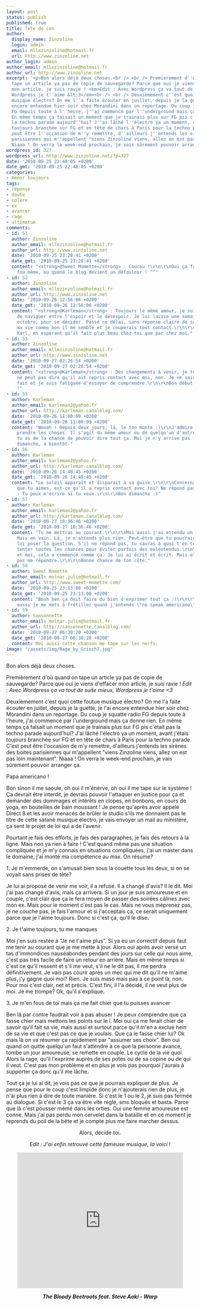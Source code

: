```yaml
---
layout: post
status: publish
published: true
title: Tête de con
author:
  display_name: Zinzoline
  login: admin
  email: mllezinzoline@hotmail.fr
  url: http://www.zinzoline.net
author_login: admin
author_email: mllezinzoline@hotmail.fr
author_url: http://www.zinzoline.net
excerpt: '<p>Bon alors déjà deux choses.<br /> <br /> Premièrement d''où quand on
  tape un article ya pas de copie de sauvegarde? Parce que oui je viens d''effacer
  mon article, je suis ravie ! <em>Edit : Avec Wordpress ça va tout de suite mieux,
  Wordpress je t''aime &lt;3</em><br /> <br /> Deuxièmement c''est quoi cette foutue
  musique électro? On me l''a faite écouter en juillet, depuis je la guette, je l''ai
  encore entendue hier soir chez Morandini dans un reportage. Du coup je squatte radio
  FG depuis toute à l''heure, j''ai commencé par l''underground mais ça donne rien.
  En même temps ça faisait un moment que je trainais plus sur FG pis c''était pas
  la techno parade aujourd''hui? J''ai lâché l''électro ya un moment, avant j''étais
  toujours branchée sur FG et en tête de chars à Paris pour la techno parade. C''est
  peut être l''occasion de m''y remettre, d''ailleurs j''entends les sirènes des boites
  parisiennes qui m''appellent "viens Zinzoline viens, allez on est pas loin maintenant".
  Niaaa ! On verra le week-end prochain, je vais sûrement pouvoir arranger ça.</p>'
wordpress_id: 327
wordpress_url: http://www.zinzoline.net/?p=327
date: '2010-09-25 22:48:05 +0200'
date_gmt: '2010-09-25 22:48:05 +0200'
categories:
- Amour toujours
tags:
- réponse
- doute
- colère
- ex
- avancer
- rage
- ultimatum
comments:
- id: 51
  author: Zinzoline
  author_email: mllezinzoline@hotmail.fr
  author_url: http://www.zinzoline.net
  date: '2010-09-25 23:28:41 +0200'
  date_gmt: '2010-09-25 23:28:41 +0200'
  content: "<strong>@Sweet Momette</strong> : Coucou !\r\n\r\nOui ça fait un bien
    fou même, ou quand le blog devient un défouloir ! ^^"
- id: 52
  author: Zinzoline
  author_email: mllezinzoline@hotmail.fr
  author_url: http://www.zinzoline.net
  date: '2010-09-26 12:56:06 +0200'
  date_gmt: '2010-09-26 12:56:06 +0200'
  content: "<strong>@Karleman</strong> : Toujours le même amour, je suis fatiguée
    de naviguer entre l'espoir et le désespoir. Je lui laisse une semaine, jusqu'en
    octobre, pour se décider. Passé ce délai, sans réponse claire de sa part, je ferais
    ma vie comme bon il me semble et je couperais tout contact.\r\n\r\nBon dimanche
    Karl, en espérant qu'il fait plus beau chez toi que par chez moi."
- id: 53
  author: Zinzoline
  author_email: mllezinzoline@hotmail.fr
  author_url: http://www.zinzoline.net
  date: '2010-09-27 02:26:54 +0200'
  date_gmt: '2010-09-27 02:26:54 +0200'
  content: "<strong>@Karleman</strong> : Des changements à venir, je te ferais suivre.\r\n\r\nOn
    ne peut pas dire qu'il ait repris contact avec moi, non. Je ne sais pas ce qu'il
    fait et je suis fatiguée d'essayer de comprendre.\r\n\r\nBon début de semaine
    !"
- id: 55
  author: Karleman
  author_email: karleman2@yahoo.fr
  author_url: http://karleman.canalblog.com/
  date: '2010-09-26 11:00:09 +0200'
  date_gmt: '2010-09-26 11:00:09 +0200'
  content: "Wouah ! Depuis deux jours, là, le ton monte :)\r\nJ'admire ta façon de
    prendre les choses. Il s'agit du même amour ou de quelqu'un d'autre?\r\n\r\nSinon,
    tu as de la chance de pouvoir dire tout ça. Moi je n'y arrive pas :)\r\n\r\nBon
    dimanche, à bientôt."
- id: 56
  author: Karleman
  author_email: karleman2@yahoo.fr
  author_url: http://karleman.canalblog.com/
  date: '2010-09-26 14:40:45 +0200'
  date_gmt: '2010-09-26 14:40:45 +0200'
  content: "Le soleil apparaît et disparait à sa guise.\r\n\r\nConcernant l'homme
    que tu aimes, est-ce qu'il a repris contact avec toi? Ne répond pas si c'est indiscret.\r\n\r\nPs
    : Tu peux m'écrire si tu veux.\r\n\r\nBon dimanche :)"
- id: 57
  author: Karleman
  author_email: karleman2@yahoo.fr
  author_url: http://karleman.canalblog.com/
  date: '2010-09-27 10:36:46 +0200'
  date_gmt: '2010-09-27 10:36:46 +0200'
  content: "Tu me mettras au courant.\r\n\r\nMoi aussi j'ai attendu un signe d'elle.
    Mais en vain. Là, je n'attends plus rien. Peut-être que tu pourrais carrément
    lui poser la question. S'il ne répond pas, tu sauras à quoi t'en tenir. Il faut
    tenter toutes les chances pour éviter parfois des malentendus.\r\n\r\nEntre L
    et moi, cela a commencé comme ça. Je lui ai écrit et écrit. Mais elle ne veut
    pas me répondre.\r\n\r\nBonne chance de ton côté."
- id: 58
  author: Sweet Momette
  author_email: molnar.julie@hotmail.fr
  author_url: http://www.sweet-momette.com/
  date: '2010-09-25 23:13:00 +0200'
  date_gmt: '2010-09-25 23:13:00 +0200'
  content: "Bouh ben ça doit faire du bien d'exprimer tout ça :)\r\n\r\nHa et moi
    aussi je me mets à frétiller quand j'entends \"no speak americano\""
- id: 59
  author: Sansonnette
  author_email: molnar.julie@hotmail.fr
  author_url: http://sansonnette.canalblog.com/
  date: '2010-09-27 06:30:20 +0200'
  date_gmt: '2010-09-27 06:30:20 +0200'
  content: Moi aussi cette chanson me tape sur les nerfs.
image: "/assets/img/Rage_by_Grinch7.jpg"
---
```

<p style="text-align: justify;">Bon alors déjà deux choses.</p>
<p> Premièrement d'où quand on tape un article ya pas de copie de sauvegarde? Parce que oui je viens d'effacer mon article, je suis ravie ! <em>Edit : Avec Wordpress ça va tout de suite mieux, Wordpress je t'aime &lt;3</em></p>
<p> Deuxièmement c'est quoi cette foutue musique électro? On me l'a faite écouter en juillet, depuis je la guette, je l'ai encore entendue hier soir chez Morandini dans un reportage. Du coup je squatte radio FG depuis toute à l'heure, j'ai commencé par l'underground mais ça donne rien. En même temps ça faisait un moment que je trainais plus sur FG pis c'était pas la techno parade aujourd'hui? J'ai lâché l'électro ya un moment, avant j'étais toujours branchée sur FG et en tête de chars à Paris pour la techno parade. C'est peut être l'occasion de m'y remettre, d'ailleurs j'entends les sirènes des boites parisiennes qui m'appellent "viens Zinzoline viens, allez on est pas loin maintenant". Niaaa ! On verra le week-end prochain, je vais sûrement pouvoir arranger ça.<a id="more"></a><a id="more-327"></a></p>
<p>Papa americano !</p>
<p> Bon sinon il me saoule, oh oui il m'énerve, oh oui il me tape sur le système ! Ça devrait être interdit, je devrais pouvoir l'attaquer en justice pour ça et demander des dommages et intérêts en clopes, en bonbons, en cours de yoga, en bouteilles de bain moussant ! Je pense qu'après avoir appelé Direct 8 et les avoir menacés de brûler le studio s'ils me donnaient pas le titre de cette satané musique électro, je vais envoyer un mail au ministère, ça sent le projet de loi qui a de l'avenir.</p>
<p> Pourtant je fais des efforts, je fais des paragraphes, je fais des retours à la ligne. Mais non ya rien à faire ! C'est quand même pas une situation compliquée et je m'y connais en situations compliquées, j'ai un master dans le domaine, j'ai monté ma compétence au max. On résume?</p>
<p> 1. Je m'emmerde, on s'amusait bien sous la couette tous les deux, si on se voyait sans prises de tête?</p>
<p> Je lui ai proposé de venir me voir, il a refusé. Il a changé d'avis? Il le dit. Moi j'ai pas changé d'avis, mais ça arrivera. Si un jour je suis amoureuse et en couple, c'est clair que ça le fera moyen de passer des soirées câlines avec mon ex. Mais pour le moment c'est pas le cas. Mais  ne vous méprenez pas, je ne couche pas, je fais l'amour et si  j'acceptais ça, ce serait uniquement parce que je l'aime toujours. Donc  si c'est ça, qu'il le dise<strong>.</strong></p>
<p> 2. Je t'aime toujours, tu me manques</p>
<p> Moi j'en suis restée à "Je ne t'aime plus". Si ya eu un correctif depuis faut me tenir au courant que je me mette à jour. Alors oui après avoir versé un tas d'immondices nauséabondes pendant des jours sur celle qui  nous aime, c'est pas très facile de faire un retour en arrière. Mais en  même temps si c'est ce qu'il ressent et s'il me veut, s'il ne le dit  pas, il me perdra définitivement. Je vais pas courir après un mec qui me  dit qu'il ne m'aime plus, j'y gagne quoi moi? Rien. Je suis maso mais  pas à ce point là, non. Pour moi c'est clair, net et précis. C'est fini,  il l'a décidé, il ne veut plus de moi. Je me trompe? Ok, qu'il s'explique<strong>.</strong></p>
<p>3. Je m'en fous de toi mais ça me fait chier que tu puisses avancer</p>
<p>Ben  là par contre faudrait voir à pas abuser ! Je peux comprendre que ça  fasse chier mais mettons les points sur le i. Moi oui ça me ferait chier  de savoir qu'il fait sa vie, mais aussi et surtout parce qu'il m'en a  exclue hein de sa vie et que c'est pas ce que je voulais. Que ça le  fasse chier lui? Ok mais là on va résumer ça rapidement par "assumer ses  choix". Ben oui quand on quitte quelqu'un faut s'attendre à ce que la  personne avance, tombe un jour amoureuse, se remette en couple. Le cycle  de la vie quoi. Alors la rage, qu'il l'exprime auprès de ses potes ou  de sa copine ou de qui il veut. C'est pas mon problème et en plus je  vois pas pourquoi j'aurais à supporter ça donc qu'il me lâche<strong>.</strong></p>
<p>Tout  ça je lui ai dit, je vois pas ce que je pourrais expliquer de plus. Je  pense que pour le coup c'est limpide donc je n'ajouterais rien de plus,  je n'ai plus rien à dire de toute manière. Si c'est le 1 ou le 2, je  suis pas fermée au dialogue. Si c'est le 3 ça va être vite réglé, sms  bloqués et basta. Parce que là c'est pousser mémé dans les orties. Oui  une femme amoureuse est conne. Mais j'ai pas perdu mon cervelet dans la  bataille et en ce moment je reprends du poil de la bête et je compte plus me faire marcher dessus.</p>
<p style="text-align: center;">Alors, décide toi<strong>.</strong></p>
<p style="text-align: center;"><em>Edit : J'ai enfin retrouvé cette fameuse musique, la voici</em><strong><em> </em></strong><em>!</em><strong><br /></strong></p>
<div style="text-align: center;"><object classid="clsid:d27cdb6e-ae6d-11cf-96b8-444553540000" width="445" height="364" codebase="http://download.macromedia.com/pub/shockwave/cabs/flash/swflash.cab#version=6,0,40,0"><param name="allowFullScreen" value="true" /><param name="allowscriptaccess" value="always" /><param name="src" value="http://www.youtube.com/v/2DO6Y9_5e7A?fs=1&amp;hl=fr_FR&amp;rel=0&amp;color1=0xcc2550&amp;color2=0xe87a9f&amp;border=1" /><param name="allowfullscreen" value="true" /><embed type="application/x-shockwave-flash" width="445" height="364" src="http://www.youtube.com/v/2DO6Y9_5e7A?fs=1&amp;hl=fr_FR&amp;rel=0&amp;color1=0xcc2550&amp;color2=0xe87a9f&amp;border=1" allowscriptaccess="always" allowfullscreen="true"></embed></object></p>
</div>
<div style="text-align: center;"><em><strong>The Bloody Beetroots feat. Steve Aoki - Warp</strong></em></div>
